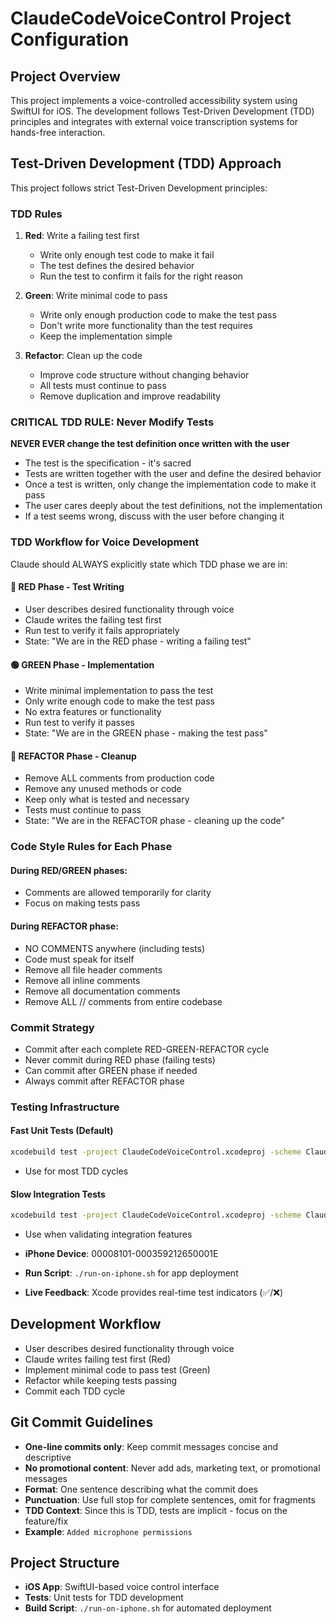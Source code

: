 # ClaudeCodeVoiceControl Project Configuration

## Project Overview
This project implements a voice-controlled accessibility system using SwiftUI for iOS. The development follows Test-Driven Development (TDD) principles and integrates with external voice transcription systems for hands-free interaction.

## Test-Driven Development (TDD) Approach

This project follows strict Test-Driven Development principles:

### TDD Rules
1. **Red**: Write a failing test first
   - Write only enough test code to make it fail
   - The test defines the desired behavior
   - Run the test to confirm it fails for the right reason

2. **Green**: Write minimal code to pass
   - Write only enough production code to make the test pass
   - Don't write more functionality than the test requires
   - Keep the implementation simple

3. **Refactor**: Clean up the code
   - Improve code structure without changing behavior
   - All tests must continue to pass
   - Remove duplication and improve readability

### CRITICAL TDD RULE: Never Modify Tests
**NEVER EVER change the test definition once written with the user**
- The test is the specification - it's sacred
- Tests are written together with the user and define the desired behavior
- Once a test is written, only change the implementation code to make it pass
- The user cares deeply about the test definitions, not the implementation
- If a test seems wrong, discuss with the user before changing it

### TDD Workflow for Voice Development

Claude should ALWAYS explicitly state which TDD phase we are in:

#### 🔴 RED Phase - Test Writing
- User describes desired functionality through voice
- Claude writes the failing test first
- Run test to verify it fails appropriately
- State: "We are in the RED phase - writing a failing test"

#### 🟢 GREEN Phase - Implementation
- Write minimal implementation to pass the test
- Only write enough code to make the test pass
- No extra features or functionality
- Run test to verify it passes
- State: "We are in the GREEN phase - making the test pass"

#### 🔵 REFACTOR Phase - Cleanup
- Remove ALL comments from production code
- Remove any unused methods or code
- Keep only what is tested and necessary
- Tests must continue to pass
- State: "We are in the REFACTOR phase - cleaning up the code"

### Code Style Rules for Each Phase

#### During RED/GREEN phases:
- Comments are allowed temporarily for clarity
- Focus on making tests pass

#### During REFACTOR phase:
- NO COMMENTS anywhere (including tests)
- Code must speak for itself
- Remove all file header comments
- Remove all inline comments  
- Remove all documentation comments
- Remove ALL // comments from entire codebase

### Commit Strategy
- Commit after each complete RED-GREEN-REFACTOR cycle
- Never commit during RED phase (failing tests)
- Can commit after GREEN phase if needed
- Always commit after REFACTOR phase

### Testing Infrastructure

#### Fast Unit Tests (Default)
```bash
xcodebuild test -project ClaudeCodeVoiceControl.xcodeproj -scheme ClaudeCodeVoiceControl -destination 'id=00008101-000359212650001E' -only-testing:ClaudeCodeVoiceControlTests/ClaudeCodeVoiceControlTests
```
- Use for most TDD cycles

#### Slow Integration Tests
```bash
xcodebuild test -project ClaudeCodeVoiceControl.xcodeproj -scheme ClaudeCodeVoiceControl -destination 'id=00008101-000359212650001E' -only-testing:ClaudeCodeVoiceControlTests/SlowIntegrationTests
```
- Use when validating integration features

- **iPhone Device**: 00008101-000359212650001E
- **Run Script**: `./run-on-iphone.sh` for app deployment
- **Live Feedback**: Xcode provides real-time test indicators (✅/❌)

## Development Workflow
- User describes desired functionality through voice
- Claude writes failing test first (Red)
- Implement minimal code to pass test (Green) 
- Refactor while keeping tests passing
- Commit each TDD cycle

## Git Commit Guidelines
- **One-line commits only**: Keep commit messages concise and descriptive
- **No promotional content**: Never add ads, marketing text, or promotional messages
- **Format**: One sentence describing what the commit does
- **Punctuation**: Use full stop for complete sentences, omit for fragments
- **TDD Context**: Since this is TDD, tests are implicit - focus on the feature/fix
- **Example**: `Added microphone permissions`

## Project Structure
- **iOS App**: SwiftUI-based voice control interface
- **Tests**: Unit tests for TDD development
- **Build Script**: `./run-on-iphone.sh` for automated deployment

